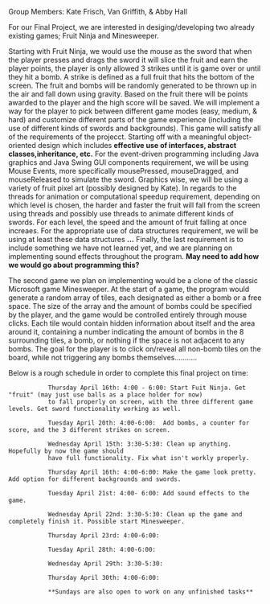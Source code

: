 
Group Members: Kate Frisch, Van Griffith, & Abby Hall

For our Final Project, we are interested in desiging/developing two already existing games; Fruit Ninja and Minesweeper. 

Starting with Fruit Ninja, we would use the mouse as the sword that when the player presses and drags the sword it will slice the fruit and earn the player points, the player is only allowed 3 strikes until it is game over or until they hit a bomb. A strike is defined as a full fruit that hits the bottom of the screen. The fruit and bombs will be randomly generated to be thrown up in the air and fall down using gravity. Based on the fruit there will be points awarded to the player and the high score will be saved. We will implement a way for the player to pick between different game modes (easy, medium, & hard) and customize different parts of the game experience (including the use of different kinds of swords and backgrounds). This game will satisfy all of the requirements of the projecct. Starting off with a meaningful object-oriented design which includes **effective use of interfaces, abstract classes,inheritance, etc.** For the event-driven programming including Java graphics and Java Swing GUI components requirement, we will be using Mouse Events, more specifically mousePressed, mouseDragged, and mouseReleased to simulate the sword. Graphics wise, we will be using a variety of fruit pixel art (possibly designed by Kate). In regards to the threads for animation or computational speedup requirement, depending on which level is chosen, the harder and faster the fruit will fall from the screen using threads and possibly use threads to animate different kinds of swords. For each level, the speed and the amount of fruit falling at once increaes. For the appropriate use of data structures requirement, we will be using at least these data structures **...** Finally, the last requirement is to include something we have not learned yet, and we are planning on implementing sound effects throughout the program. **May need to add how we would go about programming this?**

The second game we plan on implementing would be a clone of the classic Microsoft game Minesweeper. At the start of a game, the program would generate a random array of tiles, each designated as either a bomb or a free space. The size of the array and the amount of bombs could be specified by the player, and the game would be controlled entirely through mouse clicks. Each tile would contain hidden information about itself and the area around it, containing a number indicating the amount of bombs in the 8 surrounding tiles, a bomb, or nothing if the space is not adjacent to any bombs. The goal for the player is to click on/reveal all non-bomb tiles on the board, while not triggering any bombs themselves...........

Below is a rough schedule in order to complete this final project on time:

               Thursday April 16th: 4:00 - 6:00: Start Fuit Ninja. Get "fruit" (may just use balls as a place holder for now) 
               to fall properly on screen, with the three different game levels. Get sword functionality working as well.
               
               Tuesday April 20th: 4:00-6:00:  Add bombs, a counter for score, and the 3 different strikes on screen.
               
               Wednesday April 15th: 3:30-5:30: Clean up anything. Hopefully by now the game should 
               have full functionality. Fix what isn't workly properly.
               
               Thursday April 16th: 4:00-6:00: Make the game look pretty. Add option for different backgrounds and swords. 
               
               Tuesday April 21st: 4:00- 6:00: Add sound effects to the game.
               
               Wednesday April 22nd: 3:30-5:30: Clean up the game and completely finish it. Possible start Minesweeper.
               
               Thursday April 23rd: 4:00-6:00: 
               
               Tuesday April 28th: 4:00-6:00: 
               
               Wednesday April 29th: 3:30-5:30: 
               
               Thursday April 30th: 4:00-6:00:
               
               **Sundays are also open to work on any unfinished tasks**
               
                       
